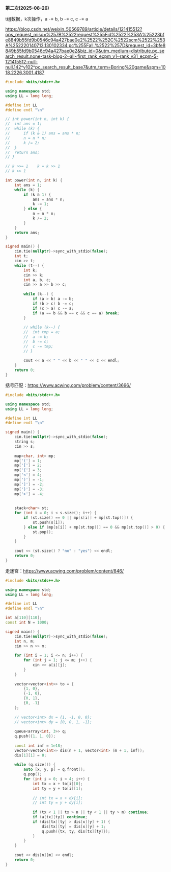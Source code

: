 **第二次(2025-08-26)**

t组数据，k次操作，a -= b, b -= c, c -= a

https://blog.csdn.net/weixin_50569789/article/details/121415512?ops_request_misc=%257B%2522request%255Fid%2522%253A%25223bfe8849b55fd9b0546c94a427bae0e2%2522%252C%2522scm%2522%253A%252220140713.130102334.pc%255Fall.%2522%257D&request_id=3bfe8849b55fd9b0546c94a427bae0e2&biz_id=0&utm_medium=distribute.pc_search_result.none-task-blog-2~all~first_rank_ecpm_v1~rank_v31_ecpm-5-121415512-null-null.142^v102^pc_search_result_base7&utm_term=Boring%20game&spm=1018.2226.3001.4187



```cpp
#include <bits/stdc++.h>

using namespace std;
using LL = long long;

#define int LL
#define endl "\n"

// int power(int n, int k) {
// 	int ans = 1;
// 	while (k) {
// 		if (k & 1) ans = ans * n;
// 		n = n * n;
// 		k /= 2;
// 	}
// 	return ans;
// }

// k >>= 1    k = k >> 1
// k >> 1

int power(int n, int k) {
	int ans = 1;
	while (k) {
		if (k & 1) {
			ans = ans * n;
			k -= 1;
		} else {
			n = n * n;
			k /= 2;
		}
	}
	return ans;
}

signed main() {
	cin.tie(nullptr)->sync_with_stdio(false);
	int t;
	cin >> t;
	while (t--) {
		int k;
		cin >> k;
		int a, b, c;
		cin >> a >> b >> c;
		
		while (k--) {
			if (a > b) a -= b;
			if (b > c) b -= c;
			if (c > a) c -= a;
			if (a == b && b == c && c == a) break;
		}
		
		// while (k--) {
		// 	int tmp = a;
		// 	a -= b;
		// 	b -= c;
		// 	c -= tmp;
		// }
		
		cout << a << " " << b << " " << c << endl;
	}
	return 0;
}
```

括号匹配：https://www.acwing.com/problem/content/3696/

```cpp
#include <bits/stdc++.h>

using namespace std;
using LL = long long;

#define int LL
#define endl "\n"

signed main() {
	cin.tie(nullptr)->sync_with_stdio(false);
	string s;
	cin >> s;
	
	map<char, int> mp;
	mp['('] = 1;
	mp['['] = 2;
	mp['{'] = 3;
	mp['<'] = 4;
	mp[')'] = -1;
	mp[']'] = -2;
	mp['}'] = -3;
	mp['>'] = -4;
	
	
	stack<char> st;
	for (int i = 0; i < s.size(); i++) {
		if (st.size() == 0 || mp[s[i]] + mp[st.top()]) {
			st.push(s[i]);
		} else if (mp[s[i]] + mp[st.top()] == 0 && mp[st.top()] > 0) {
			st.pop();
		}
	}
	
	cout << (st.size() ? "no" : "yes") << endl;
	return 0;
}
```

走迷宫：https://www.acwing.com/problem/content/846/

```cpp
#include <bits/stdc++.h>

using namespace std;
using LL = long long;

#define int LL
#define endl "\n"

int a[110][110];
const int N = 1000;

signed main() {
	cin.tie(nullptr)->sync_with_stdio(false);
	int n, m;
	cin >> n >> m;
	
	for (int i = 1; i <= n; i++) {
		for (int j = 1; j <= m; j++) {
			cin >> a[i][j];
		}
	}
	
	vector<vector<int>> to = {
		{1, 0},
		{-1, 0},
		{0, 1},
		{0, -1}
	};
	
	// vector<int> dx = {1, -1, 0, 0};
	// vector<int> dy = {0, 0, 1, -1};
	
	queue<array<int, 3>> q;
	q.push({1, 1, 0});
	
	const int inf = 1e18;
	vector<vector<int>> dis(n + 1, vector<int> (m + 1, inf));
	dis[1][1] = 0;
	
	while (q.size()) {
		auto [x, y, p] = q.front();
		q.pop();
		for (int i = 0; i < 4; i++) {
			int tx = x + to[i][0];
			int ty = y + to[i][1];
			
			// int tx = x + dx[i];
			// int ty = y + dy[i];
			
			if (tx < 1 || tx > n || ty < 1 || ty > m) continue;
			if (a[tx][ty]) continue;
			if (dis[tx][ty] > dis[x][y] + 1) {
				dis[tx][ty] = dis[x][y] + 1;
				q.push({tx, ty, dis[tx][ty]});
			}
		}
	}
	
	cout << dis[n][m] << endl;
	return 0;
}
```

